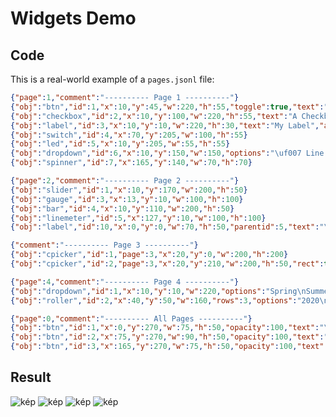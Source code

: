 
<h1>Widgets Demo</h1>

<h2>Code</h2>

This is a real-world example of a `pages.jsonl` file:

```json
{"page":1,"comment":"---------- Page 1 ----------"}
{"obj":"btn","id":1,"x":10,"y":45,"w":220,"h":55,"toggle":true,"text":"Push Me \uf0a6"}
{"obj":"checkbox","id":2,"x":10,"y":100,"w":220,"h":55,"text":"A Checkbox"}
{"obj":"label","id":3,"x":10,"y":10,"w":220,"h":30,"text":"My Label","align":1,"padh":50}
{"obj":"switch","id":4,"x":70,"y":205,"w":100,"h":55}
{"obj":"led","id":5,"x":10,"y":205,"w":55,"h":55}
{"obj":"dropdown","id":6,"x":10,"y":150,"w":150,"options":"\uf007 Line 1\n\uf007 Line 2\n\uf007 Line 3"}
{"obj":"spinner","id":7,"x":165,"y":140,"w":70,"h":70}

{"page":2,"comment":"---------- Page 2 ----------"}
{"obj":"slider","id":1,"x":10,"y":170,"w":200,"h":50}
{"obj":"gauge","id":3,"x":13,"y":10,"w":100,"h":100}
{"obj":"bar","id":4,"x":10,"y":110,"w":200,"h":50}
{"obj":"linemeter","id":5,"x":127,"y":10,"w":100,"h":100}
{"obj":"label","id":10,"x":0,"y":0,"w":70,"h":50,"parentid":5,"text":"\uf00c OK"}

{"comment":"---------- Page 3 ----------"}
{"obj":"cpicker","id":1,"page":3,"x":20,"y":0,"w":200,"h":200}
{"obj":"cpicker","id":2,"page":3,"x":20,"y":210,"w":200,"h":50,"rect":true}

{"page":4,"comment":"---------- Page 4 ----------"}
{"obj":"dropdown","id":1,"x":10,"y":10,"w":220,"options":"Spring\nSummer\nAutumn\nWinter"}
{"obj":"roller","id":2,"x":40,"y":50,"w":160,"rows":3,"options":"2020\n2021\n2022\n2023\n2024"}

{"page":0,"comment":"---------- All Pages ----------"}
{"obj":"btn","id":1,"x":0,"y":270,"w":75,"h":50,"opacity":100,"text":"\uF053 Prev"}
{"obj":"btn","id":2,"x":75,"y":270,"w":90,"h":50,"opacity":100,"text":"\uF015 Home"}
{"obj":"btn","id":3,"x":165,"y":270,"w":75,"h":50,"opacity":100,"text":"Next \uF054"}
```

<h2>Result</h2>

![kép](https://user-images.githubusercontent.com/1550668/113473564-87c1c780-946a-11eb-9af5-d55788207b22.png)
![kép](https://user-images.githubusercontent.com/1550668/113473575-99a36a80-946a-11eb-9c21-753baa5f216d.png)
![kép](https://user-images.githubusercontent.com/1550668/113473578-9f994b80-946a-11eb-9208-fd9918daf7de.png)
![kép](https://user-images.githubusercontent.com/1550668/113473588-a58f2c80-946a-11eb-9005-b85399283194.png)


